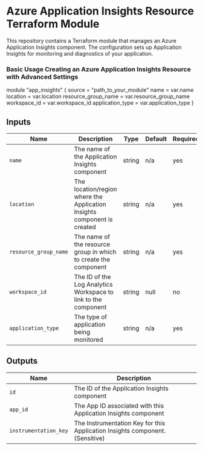# Azure Application Insights Resource Terraform Module

This repository contains a Terraform module that manages an Azure Application Insights component. The configuration sets up Application Insights for monitoring and diagnostics of your application.


### Basic Usage Creating an Azure Application Insights Resource with Advanced Settings

module "app_insights" {
  source                   = "path_to_your_module"
  name                     = var.name
  location                 = var.location
  resource_group_name      = var.resource_group_name
  workspace_id             = var.workspace_id
  application_type         = var.application_type
}

## Inputs

| Name                  | Description                                                             | Type   | Default | Required |
|-----------------------|-------------------------------------------------------------------------|--------|---------|----------|
| `name`                | The name of the Application Insights component                          | string | n/a     | yes      |
| `location`            | The location/region where the Application Insights component is created | string | n/a     | yes      |
| `resource_group_name` | The name of the resource group in which to create the component         | string | n/a     | yes      |
| `workspace_id`        | The ID of the Log Analytics Workspace to link to the component          | string | null    | no       |
| `application_type`    | The type of application being monitored                                 | string | n/a     | yes      |

## Outputs

| Name                  | Description                                                             |
|-----------------------|-------------------------------------------------------------------------|
| `id`                  | The ID of the Application Insights component                            |
| `app_id`              | The App ID associated with this Application Insights component          |
| `instrumentation_key` | The Instrumentation Key for this Application Insights component. (Sensitive) |
